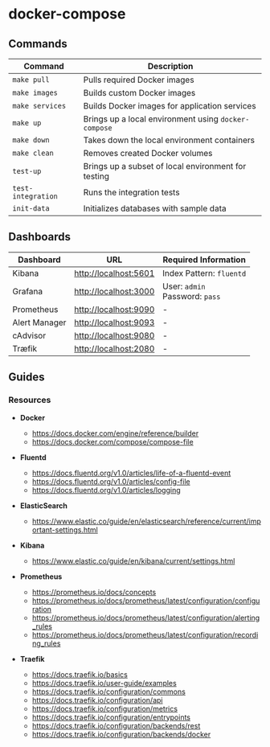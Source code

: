 # docker-compose

## Commands

| Command            | Description                                          |
|--------------------|------------------------------------------------------|
| `make pull`        | Pulls required Docker images                         |
| `make images`      | Builds custom Docker images                          |
| `make services`    | Builds Docker images for application services        |
| `make up`          | Brings up a local environment using `docker-compose` |
| `make down`        | Takes down the local environment containers          |
| `make clean`       | Removes created Docker volumes                       |
| `test-up`          | Brings up a subset of local environment for testing  |
| `test-integration` | Runs the integration tests                           |
| `init-data`        | Initializes databases with sample data               |

## Dashboards

| Dashboard     | URL                                            | Required Information                 |
|---------------|------------------------------------------------|--------------------------------------|
| Kibana        | [http://localhost:5601](http://localhost:5601) | Index Pattern: `fluentd`             |
| Grafana       | [http://localhost:3000](http://localhost:3000) | User: `admin` <br/> Password: `pass` |
| Prometheus    | [http://localhost:9090](http://localhost:9090) | -                                    |
| Alert Manager | [http://localhost:9093](http://localhost:9093) | -                                    |
| cAdvisor      | [http://localhost:9080](http://localhost:9080) | -                                    |
| Træfik        | [http://localhost:2080](http://localhost:2080) | -                                    |

## Guides

### Resources

  * **Docker**
    - https://docs.docker.com/engine/reference/builder
    - https://docs.docker.com/compose/compose-file

  * **Fluentd**
    - https://docs.fluentd.org/v1.0/articles/life-of-a-fluentd-event
    - https://docs.fluentd.org/v1.0/articles/config-file
    - https://docs.fluentd.org/v1.0/articles/logging

  * **ElasticSearch**
    - https://www.elastic.co/guide/en/elasticsearch/reference/current/important-settings.html

  * **Kibana**
    - https://www.elastic.co/guide/en/kibana/current/settings.html

  * **Prometheus**
    - https://prometheus.io/docs/concepts
    - https://prometheus.io/docs/prometheus/latest/configuration/configuration
    - https://prometheus.io/docs/prometheus/latest/configuration/alerting_rules
    - https://prometheus.io/docs/prometheus/latest/configuration/recording_rules

  * **Traefik**
    - https://docs.traefik.io/basics
    - https://docs.traefik.io/user-guide/examples
    - https://docs.traefik.io/configuration/commons
    - https://docs.traefik.io/configuration/api
    - https://docs.traefik.io/configuration/metrics
    - https://docs.traefik.io/configuration/entrypoints
    - https://docs.traefik.io/configuration/backends/rest
    - https://docs.traefik.io/configuration/backends/docker
